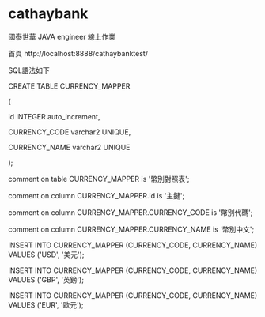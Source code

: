 # cathaybank
國泰世華 JAVA engineer 線上作業

首頁 http://localhost:8888/cathaybanktest/

SQL語法如下

  CREATE TABLE CURRENCY_MAPPER

  (

  id INTEGER auto_increment,

  CURRENCY_CODE varchar2 UNIQUE,

  CURRENCY_NAME varchar2 UNIQUE

  );

comment on table CURRENCY_MAPPER is '幣別對照表';

comment on column CURRENCY_MAPPER.id is '主鍵';

comment on column CURRENCY_MAPPER.CURRENCY_CODE is '幣別代碼';

comment on column CURRENCY_MAPPER.CURRENCY_NAME is '幣別中文';

INSERT INTO CURRENCY_MAPPER (CURRENCY_CODE, CURRENCY_NAME) VALUES ('USD', '美元');

INSERT INTO CURRENCY_MAPPER (CURRENCY_CODE, CURRENCY_NAME) VALUES ('GBP', '英鎊');

INSERT INTO CURRENCY_MAPPER (CURRENCY_CODE, CURRENCY_NAME) VALUES ('EUR', '歐元');

